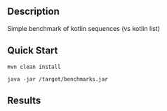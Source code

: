 ## Description

Simple benchmark of kotlin sequences (vs kotlin list)

## Quick Start

``` mvn clean install ```

``` java -jar /target/benchmarks.jar ```

## Results
